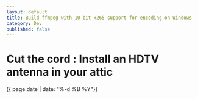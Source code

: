 ```yaml
---
layout: default
title: Build ffmpeg with 10-bit x265 support for encoding on Windows
category: Dev
published: false
---
```


# Cut the cord : Install an HDTV antenna in your attic #

<div class="date">{{ page.date | date: "%-d %B %Y"}}</div>
